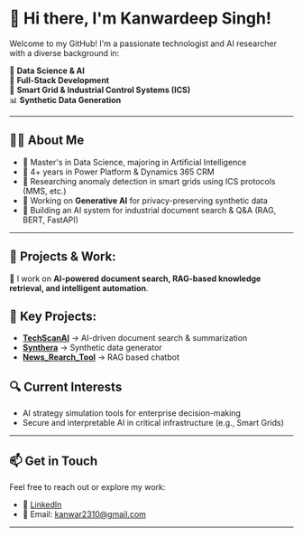 # 👋 Hi there, I'm Kanwardeep Singh!

Welcome to my GitHub! I'm a passionate technologist and AI researcher with a diverse background in:

🚀 **Data Science & AI**  
🎯 **Full-Stack Development**  
🔌 **Smart Grid & Industrial Control Systems (ICS)**  
📊 **Synthetic Data Generation**

---

## 👨‍💻 About Me

- 🧠 Master's in Data Science, majoring in Artificial Intelligence
- 🔧 4+ years in Power Platform & Dynamics 365 CRM
- 📡 Researching anomaly detection in smart grids using ICS protocols (MMS, etc.)
- 🧪 Working on **Generative AI** for privacy-preserving synthetic data
- 🧾 Building an AI system for industrial document search & Q&A (RAG, BERT, FastAPI)

---

## 📂 Projects & Work:
🚀 I work on **AI-powered document search, RAG-based knowledge retrieval, and intelligent automation**.

## 🌟 Key Projects:

- **[TechScanAI](https://github.com/Kanwardeep-Singh/TechScanAI)** → AI-driven document search & summarization
- **[Synthera](https://github.com/Kanwardeep-Singh/Synthera)** → Synthetic data generator
- **[News_Rearch_Tool](https://github.com/Kanwardeep-Singh/News_Research_Tool)** → RAG based chatbot

## 🔍 Current Interests

- AI strategy simulation tools for enterprise decision-making  
- Secure and interpretable AI in critical infrastructure (e.g., Smart Grids)

---

## 📫 Get in Touch

Feel free to reach out or explore my work:
- 💼 [LinkedIn](https://www.linkedin.com/in/kanwardeep-singh-kaiims/)
- 📩 Email: kanwar2310@gmail.com


---

